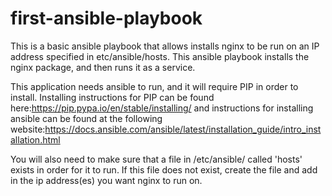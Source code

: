 # first-ansible-playbook

This is a basic ansible playbook that allows installs nginx to be run on an IP address specified in etc/ansible/hosts. This ansible playbook installs the nginx package, and then runs it as a service.

This application needs ansible to run, and it will require PIP in order to install. Installing instructions for PIP can be found here:https://pip.pypa.io/en/stable/installing/ and instructions for installing ansible can be found at the following website:https://docs.ansible.com/ansible/latest/installation_guide/intro_installation.html

You will also need to make sure that a file in /etc/ansible/ called 'hosts' exists in order for it to run. If this file does not exist, create the file and add in the ip address(es) you want nginx to run on.

